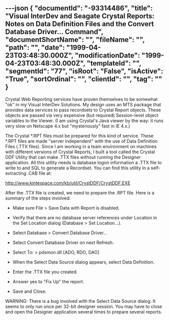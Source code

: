 ---json
{
  "documentId": "-93314486",
  "title": "Visual InterDev and Seagate Crystal Reports: Notes on Data Definition Files and the Convert Database Driver... Command",
  "documentShortName": "",
  "fileName": "",
  "path": "",
  "date": "1999-04-23T03:48:30.000Z",
  "modificationDate": "1999-04-23T03:48:30.000Z",
  "templateId": "",
  "segmentId": "77",
  "isRoot": "False",
  "isActive": "True",
  "sortOrdinal": "",
  "clientId": "",
  "tag": ""
}
---

Crystal Web Reporting services have proven themselves to be somewhat &quot;ok&quot; in my Visual InterDev Solutions. My design uses an MTS package that provides data services to pass recordsets to Crystal Report objects. These objects are passed via very expensive (but required) Session-level object variables to the Viewer. (I am using Crystal's Java viewer by the way: it runs very slow on Netscape 4.x but &quot;mysteriously&quot; fast in IE 4.x.)

The Crystal *.RPT files must be prepared for this kind of service. These *.RPT files are made &quot;server independent&quot; with the use of Data Definition Files (.TTX files). Since I am working in a team environment on machines with different versions of Crystal Reports, I built a tool called the Crystal DDF Utility that can make .TTX files without running the Designer application. All this utility needs is database logon information a .TTX file to write to and SQL to generate a Recordset. You can find this utility in a self-extracting .CAB file at:

http://www.kintespace.com/kb/util/CrystDDF/CrystDDF.EXE

After the .TTX file is created, we need to prepare the .RPT file. Here is a summary of the steps involved:

* Make sure File &gt; Save Data with Report is disabled.

* Verify that there are no database server references under Location in the Set Location dialog (Database &gt; Set Location...).

* Select Database &gt; Convert Database Driver...

* Select Convert Database Driver on next Refresh.

* Select To: &gt; pdsmon.dll [ADO, RDO, DAO]

* When the Select Data Source dialog appears, select Data Definition.

* Enter the .TTX file you created.

* Answer yes to &quot;Fix Up&quot; the report.

* Save and Close.

WARNING: There is a bug involved with the Select Data Source dialog. It seems to only run once per 32-bit designer session. You may have to close and open the Designer application several times to prepare several reports.
